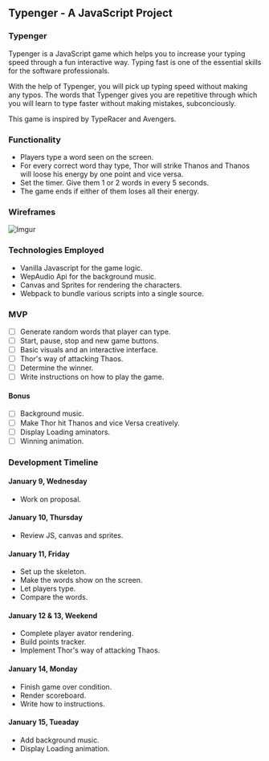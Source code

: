 ## Typenger - A JavaScript Project

### Typenger

Typenger is a JavaScript game which helps you to increase your typing speed through a fun interactive way. Typing fast is one of the essential skills for the software professionals.

With the help of Typenger, you will pick up typing speed without making any typos. The words that Typenger gives you are repetitive through which you will learn to type faster without making mistakes, subconciously.

This game is inspired by TypeRacer and Avengers.

### Functionality

* Players type a word seen on the screen. 
* For every correct word thay type, Thor will strike Thanos and Thanos will loose his energy by one point and vice versa.
* Set the timer. Give them 1 or 2 words in  every 5 seconds.
* The game ends if either of them loses all their energy.

### Wireframes

![Imgur](https://i.imgur.com/U0QBynU.png)

### Technologies Employed

* Vanilla Javascript for the game logic.
* WepAudio Api for the background music.
* Canvas and Sprites for rendering the characters.
* Webpack to bundle various scripts into a single source.

### MVP

- [ ] Generate random words that player can type.
- [ ] Start, pause, stop and new game buttons.
- [ ] Basic visuals and an interactive interface.
- [ ] Thor's way of attacking Thaos.
- [ ] Determine the winner.
- [ ] Write instructions on how to play the game.

#### Bonus

- [ ] Background music.
- [ ] Make Thor hit Thanos and vice Versa creatively.
- [ ] Display Loading aminators.
- [ ] Winning animation.

### Development Timeline

#### January 9, Wednesday

* Work on proposal.

#### January 10, Thursday

* Review JS, canvas and sprites.

#### January 11, Friday

* Set up the skeleton.
* Make the words show on the screen.
* Let players type.
* Compare the words.

#### January 12 & 13, Weekend

* Complete player avator rendering.
* Build points tracker.
* Implement Thor's way of attacking Thaos.

#### January 14, Monday

* Finish game over condition.
* Render scoreboard.
* Write how to instructions.

#### January 15, Tueaday

* Add background music.
* Display Loading animation.
